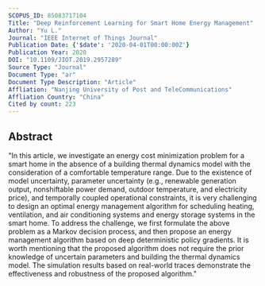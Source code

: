 ```yaml
---
SCOPUS_ID: 85083717104
Title: "Deep Reinforcement Learning for Smart Home Energy Management"
Author: "Yu L."
Journal: "IEEE Internet of Things Journal"
Publication Date: {'$date': '2020-04-01T00:00:00Z'}
Publication Year: 2020
DOI: "10.1109/JIOT.2019.2957289"
Source Type: "Journal"
Document Type: "ar"
Document Type Description: "Article"
Affliation: "Nanjing University of Post and TeleCommunications"
Affliation Country: "China"
Cited by count: 223
---
```


## Abstract
"In this article, we investigate an energy cost minimization problem for a smart home in the absence of a building thermal dynamics model with the consideration of a comfortable temperature range. Due to the existence of model uncertainty, parameter uncertainty (e.g., renewable generation output, nonshiftable power demand, outdoor temperature, and electricity price), and temporally coupled operational constraints, it is very challenging to design an optimal energy management algorithm for scheduling heating, ventilation, and air conditioning systems and energy storage systems in the smart home. To address the challenge, we first formulate the above problem as a Markov decision process, and then propose an energy management algorithm based on deep deterministic policy gradients. It is worth mentioning that the proposed algorithm does not require the prior knowledge of uncertain parameters and building the thermal dynamics model. The simulation results based on real-world traces demonstrate the effectiveness and robustness of the proposed algorithm."
